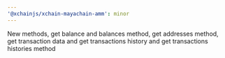 ```yaml
---
'@xchainjs/xchain-mayachain-amm': minor
---
```


New methods, get balance and balances method, get addresses method, get transaction data and get transactions history and get transactions histories method
